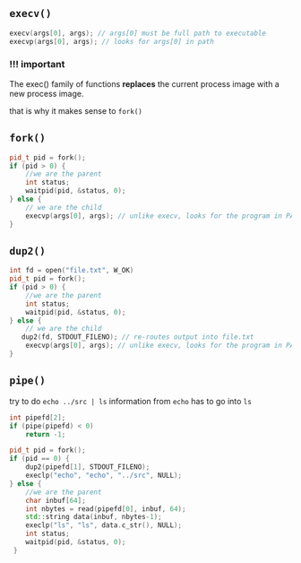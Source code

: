 ## ```execv()```

```c++
execv(args[0], args); // args[0] must be full path to executable
execvp(args[0], args); // looks for args[0] in path
```

### !!! important

The exec() family of functions **replaces** the current process image with a new process image.

that is why it makes sense to ```fork()```

## ```fork()```

```c++
pid_t pid = fork();
if (pid > 0) {
    //we are the parent
    int status;
    waitpid(pid, &status, 0);
} else {
    // we are the child
    execvp(args[0], args); // unlike execv, looks for the program in PATH
}
```

## ```dup2()```

```c++    
int fd = open("file.txt", W_OK)
pid_t pid = fork();
if (pid > 0) {
    //we are the parent
    int status;
    waitpid(pid, &status, 0);
} else {
    // we are the child
   dup2(fd, STDOUT_FILENO); // re-routes output into file.txt
    execvp(args[0], args); // unlike execv, looks for the program in PATH
}

```

## ```pipe()```

try to do ```echo ../src | ls```
information from ```echo``` has to go into ```ls```

```c++
int pipefd[2];
if (pipe(pipefd) < 0)
    return -1;

pid_t pid = fork();
if (pid == 0) {
    dup2(pipefd[1], STDOUT_FILENO);
    execlp("echo", "echo", "../src", NULL);     
} else {
    //we are the parent
    char inbuf[64];
    int nbytes = read(pipefd[0], inbuf, 64);
    std::string data(inbuf, nbytes-1);
    execlp("ls", "ls", data.c_str(), NULL);
    int status;
    waitpid(pid, &status, 0);
 }
```

